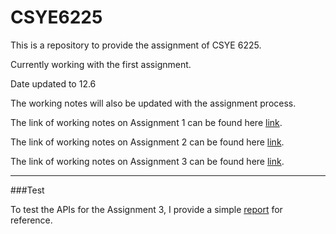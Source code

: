 # CSYE6225

This is a repository to provide the assignment of CSYE 6225.

Currently working with the first assignment.

Date updated to 12.6



The working notes will also be updated with the assignment process.

The link of working notes on Assignment 1 can be found here [link](https://github.com/NorthernMystic/CSYE6225/blob/master/Assignment%20-%20Jersey%20restful%20API%20Notes.md).

The link of working notes on Assignment 2 can be found here [link](https://github.com/NorthernMystic/CSYE6225/blob/master/Assignment%202%20-%20Notes.md).

The link of working notes on Assignment 3 can be found here [link](https://github.com/NorthernMystic/CSYE6225/blob/master/Assignment%203%20Notes.md).

---

###Test

To test the APIs for the Assignment 3, I provide a simple [report](https://github.com/NorthernMystic/CSYE6225/blob/master/Report_For_Assignment_3.pdf) for reference.

